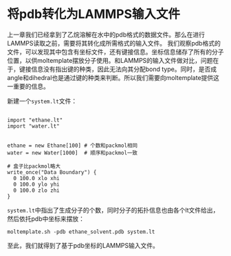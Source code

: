 # 将pdb转化为LAMMPS输入文件

上一章我们已经拿到了乙烷溶解在水中的pdb格式的数据文件。那么在进行LAMMPS读取之前，需要将其转化成所需格式的输入文件。
我们观察pdb格式的文件，可以发现其中包含有坐标文件，还有键接信息。坐标信息储存了所有的分子位置，以供moltemplate摆放分子使用。和LAMMPS的输入文件做对比，问题在于，键接信息没有指出键的种类，因此无法向其分配bond type。同时，是否成angle和dihedral也是通过键的种类来判断。所以我们需要向moltemplate提供这一重要的信息。

新建一个`system.lt`文件：
```

import "ethane.lt"
import "water.lt"


ethane = new Ethane[100] # 个数和packmol相同
water = new Water[1000]  # 顺序和packmol一致

# 盒子比packmol略大
write_once("Data Boundary") {
  0 100.0 xlo xhi
  0 100.0 ylo yhi
  0 100.0 zlo zhi
}

```

`system.lt`中指出了生成分子的个数，同时分子的拓扑信息也由各个lt文件给出，然后依托pdb中坐标来摆放：

```
moltemplate.sh -pdb ethane_solvent.pdb system.lt
```

至此，我们就得到了基于pdb坐标的LAMMPS输入文件。
